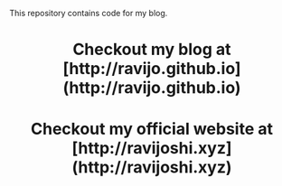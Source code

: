 This repository contains code for my blog.


<h1 align="center">
  Checkout my blog at [http://ravijo.github.io](http://ravijo.github.io)
</h1>


<h1 align="center">
  Checkout my official website at [http://ravijoshi.xyz](http://ravijoshi.xyz)
</h1>
